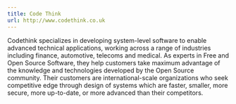 ```yaml
---
title: Code Think
url: http://www.codethink.co.uk
---
```


Codethink specializes in developing system-level software to enable
advanced technical applications, working across a range of industries
including finance, automotive, telecoms and medical. As experts in
Free and Open Source Software, they help customers take maximum
advantage of the knowledge and technologies developed by the Open
Source community. Their customers are international-scale
organizations who seek competitive edge through design of systems
which are faster, smaller, more secure, more up-to-date, or more
advanced than their competitors.

